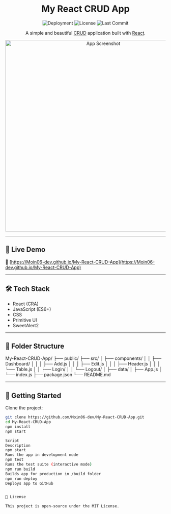 <h1 align="center">
  My React CRUD App
</h1>

<p align="center">
  <img src="https://img.shields.io/github/deployments/Moin06-dev/My-React-CRUD-App/github-pages" alt="Deployment" />
  <img src="https://img.shields.io/github/license/Moin06-dev/My-React-CRUD-App" alt="License" />
  <img src="https://img.shields.io/github/last-commit/Moin06-dev/My-React-CRUD-App" alt="Last Commit" />
</p>

<p align="center">
  A simple and beautiful <a href="https://www.codecademy.com/article/what-is-crud">CRUD</a> application built with <a href="https://reactjs.org">React</a>.
</p>

<p align="center">
  <img src="https://user-images.githubusercontent.com/48409548/94567114-8aa5ea80-0284-11eb-99f6-87401b099848.png" alt="App Screenshot" width="600" />
</p>

---

## 🚀 Live Demo

🔗 [https://Moin06-dev.github.io/My-React-CRUD-App](https://Moin06-dev.github.io/My-React-CRUD-App)

---

## 🛠️ Tech Stack

- React (CRA)
- JavaScript (ES6+)
- CSS
- Primitive UI
- SweetAlert2

---

## 📁 Folder Structure

My-React-CRUD-App/
├── public/
├── src/
│   ├── components/
│   │   ├── Dashboard/
│   │   │   ├── Add.js
│   │   │   ├── Edit.js
│   │   │   ├── Header.js
│   │   │   └── Table.js
│   │   ├── Login/
│   │   └── Logout/
│   ├── data/
│   ├── App.js
│   └── index.js
├── package.json
└── README.md

---

## 🧩 Getting Started

Clone the project:

```bash
git clone https://github.com/Moin06-dev/My-React-CRUD-App.git
cd My-React-CRUD-App
npm install
npm start

Script
Description
npm start
Runs the app in development mode
npm test
Runs the test suite (interactive mode)
npm run build
Builds app for production in /build folder
npm run deploy
Deploys app to GitHub 


📄 License

This project is open-source under the MIT License.

